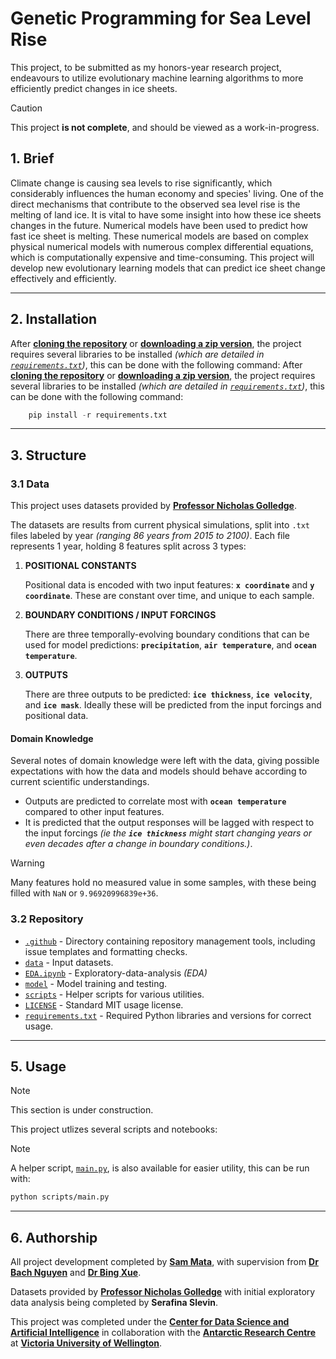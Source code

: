 # Genetic Programming for Sea Level Rise

This project, to be submitted as my honors-year research project, endeavours to utilize evolutionary machine learning algorithms to more efficiently predict changes in ice sheets.

> [!CAUTION]
> This project **is not complete**, and should be viewed as a work-in-progress.

## 1. Brief

Climate change is causing sea levels to rise significantly, which considerably influences the human economy and species' living. One of the direct mechanisms that contribute to the observed sea level rise is the melting of land ice. It is vital to have some insight into how these ice sheets changes in the future. Numerical models have been used to predict how fast ice sheet is melting. These numerical models are based on complex physical numerical models with numerous complex differential equations, which is computationally expensive and time-consuming. This project will develop new evolutionary learning models that can predict ice sheet change effectively and efficiently.

---

## 2. Installation

After [**cloning the repository**](x-github-client://openRepo/https://github.com/sam-mata/sealevelai) or [**downloading a zip version**](https://github.com/sam-mata/SeaLevelAI/archive/refs/heads/main.zip), the project requires several libraries to be installed _(which are detailed in [`requirements.txt`](requirements.txt))_, this can be done with the following command:
After [**cloning the repository**](x-github-client://openRepo/https://github.com/sam-mata/sealevelai) or [**downloading a zip version**](https://github.com/sam-mata/SeaLevelAI/archive/refs/heads/main.zip), the project requires several libraries to be installed _(which are detailed in [`requirements.txt`](requirements.txt))_, this can be done with the following command:

```python
    pip install -r requirements.txt
```

---

## 3. Structure

### 3.1 Data

This project uses datasets provided by [**Professor Nicholas Golledge**](https://people.wgtn.ac.nz/nick.golledge).

The datasets are results from current physical simulations, split into `.txt` files labeled by year _(ranging 86 years from 2015 to 2100)_. Each file represents 1 year, holding 8 features split across 3 types:

1. **POSITIONAL CONSTANTS**

    Positional data is encoded with two input features: **`x coordinate`** and **`y coordinate`**. These are constant over time, and unique to each sample.

2. **BOUNDARY CONDITIONS / INPUT FORCINGS**

    There are three temporally-evolving boundary conditions that can be used for model predictions: **`precipitation`**, **`air temperature`**, and **`ocean temperature`**.

3. **OUTPUTS**

    There are three outputs to be predicted: **`ice thickness`**, **`ice velocity`**, and **`ice mask`**. Ideally these will be predicted from the input forcings and positional data.

#### Domain Knowledge

Several notes of domain knowledge were left with the data, giving possible expectations with how the data and models should behave according to current scientific understandings.

-   Outputs are predicted to correlate most with **`ocean temperature`** compared to other input features.
-   It is predicted that the output responses will be lagged with respect to the input forcings _(ie the **`ice thickness`** might start changing years or even decades after a change in boundary conditions.)_.

> [!WARNING]
> Many features hold no measured value in some samples, with these being filled with `NaN` or `9.96920996839e+36`.

### 3.2 Repository

-   [`.github`](/.github) - Directory containing repository management tools, including issue templates and formatting checks.
-   [`data`](/data/) - Input datasets.
-   [`EDA.ipynb`](EDA.ipynb) - Exploratory-data-analysis _(EDA)_
-   [`model`](/model/) - Model training and testing.
-   [`scripts`](/scripts/) - Helper scripts for various utilities.
-   [`LICENSE`](LICENSE) - Standard MIT usage license.
-   [`requirements.txt`](requirements.txt) - Required Python libraries and versions for correct usage.

---

## 5. Usage

> [!NOTE]
> This section is under construction.

This project utlizes several scripts and notebooks:

> [!NOTE]
> A helper script, [`main.py`](/scripts/main.py), is also available for easier utility, this can be run with:
>
> ```bash
> python scripts/main.py
> ```

---

## 6. Authorship

All project development completed by [**Sam Mata**](https://www.sammata.nz/), with supervision from [**Dr Bach Nguyen**](https://people.wgtn.ac.nz/bach.nguyen) and [**Dr Bing Xue**](https://people.wgtn.ac.nz/bing.xue).

Datasets provided by [**Professor Nicholas Golledge**](https://people.wgtn.ac.nz/nick.golledge) with initial exploratory data analysis being completed by **Serafina Slevin**.

This project was completed under the [**Center for Data Science and Artificial Intelligence**](https://www.wgtn.ac.nz/cdsai) in collaboration with the [**Antarctic Research Centre**](https://www.wgtn.ac.nz/antarctic) at [**Victoria University of Wellington**](https://www.wgtn.ac.nz/).
